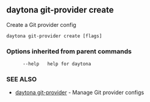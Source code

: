 ## daytona git-provider create

Create a Git provider config

```
daytona git-provider create [flags]
```

### Options inherited from parent commands

```
      --help   help for daytona
```

### SEE ALSO

* [daytona git-provider](daytona_git-provider.md)	 - Manage Git provider configs

